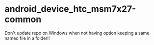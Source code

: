 android_device_htc_msm7x27-common
=================================

Don't update repo on Windows when not having option  keeping a same named file in a folder!!
